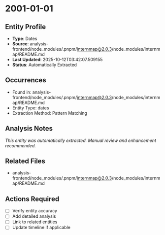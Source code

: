 # 2001-01-01

## Entity Profile
- **Type**: Dates
- **Source**: analysis-frontend/node_modules/.pnpm/internmap@2.0.3/node_modules/internmap/README.md
- **Last Updated**: 2025-10-12T03:42:07.509155
- **Status**: Automatically Extracted

## Occurrences
- Found in: analysis-frontend/node_modules/.pnpm/internmap@2.0.3/node_modules/internmap/README.md
- Entity Type: dates
- Extraction Method: Pattern Matching

## Analysis Notes
*This entity was automatically extracted. Manual review and enhancement recommended.*

## Related Files
- analysis-frontend/node_modules/.pnpm/internmap@2.0.3/node_modules/internmap/README.md

## Actions Required
- [ ] Verify entity accuracy
- [ ] Add detailed analysis
- [ ] Link to related entities
- [ ] Update timeline if applicable
